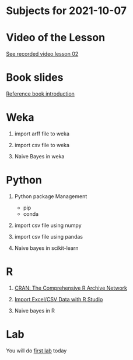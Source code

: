 # Subjects for 2021-10-07

# Video of the Lesson

[See recorded video lesson 02](https://youtu.be/rBrXjeUQbYE)

# Book slides

[Reference book introduction](https://www-users.cse.umn.edu/~kumar001/dmbook/slides/chap1_intro.pptx)


# Weka

1. import arff file to weka
2. import csv file to weka

3. Naive Bayes in weka




# Python

1. Python package Management
    - pip
    - conda

2. import csv file using numpy


3. import csv file using pandas

4. Naive bayes in scikit-learn


# R 

1. [CRAN: The Comprehensive R Archive Network](../course-content/CRAN.md)
2. [Import Excel/CSV Data with R Studio](../course-content/import-excel-data-in-rstudio)

3. Naive bayes in R


# Lab

You will do [first lab](../course-content/labs/lab-01.md) today




